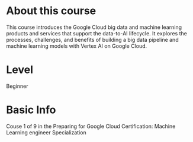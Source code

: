 # About this course

This course introduces the Google Cloud big data and machine learning products and services that support the data-to-AI lifecycle. It explores the processes, challenges, and benefits of building a big data pipeline and machine learning models with Vertex AI on Google Cloud.

# Level

Beginner

# Basic Info

Couse 1 of 9 in the Preparing for Google Cloud Certification: Machine Learning engineer Specialization
